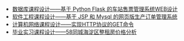 - [数据库课程设计——基于 Python Flask 的车站售票管理系统WEB设计](https://github.com/nyaang/CourseDesigns/tree/master/DataBase%20Course)
- [软件工程课程设计——基于 JSP 和 Mysql 的网页版生产订单管理系统](https://github.com/nyaang/CourseDesigns/tree/master/Software%20Engineering%20Course)
- [计算机网络课程设计——实现HTTP协议的GET命令](https://github.com/nyaang/CourseDesigns/tree/master/Computer%20Networks%20Course)
- [毕业实习课程设计——58同城海淀区整租房价格分析](https://github.com/nyaang/CourseDesigns/tree/master/GraduationInternship)


